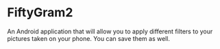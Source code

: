 # FiftyGram2
 An Android application that will allow you to apply different filters to your pictures taken on your phone. You can save them as well.
